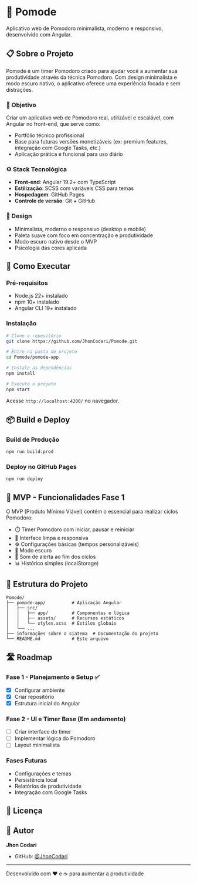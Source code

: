 # 🍅 Pomode

Aplicativo web de Pomodoro minimalista, moderno e responsivo, desenvolvido com Angular.

## 📋 Sobre o Projeto

Pomode é um timer Pomodoro criado para ajudar você a aumentar sua produtividade através da técnica Pomodoro. Com design minimalista e modo escuro nativo, o aplicativo oferece uma experiência focada e sem distrações.

### 🎯 Objetivo

Criar um aplicativo web de Pomodoro real, utilizável e escalável, com Angular no front-end, que serve como:

- Portfólio técnico profissional
- Base para futuras versões monetizáveis (ex: premium features, integração com Google Tasks, etc.)
- Aplicação prática e funcional para uso diário

### ⚙️ Stack Tecnológica

- **Front-end**: Angular 19.2+ com TypeScript
- **Estilização**: SCSS com variáveis CSS para temas
- **Hospedagem**: GitHub Pages
- **Controle de versão**: Git + GitHub

### 🎨 Design

- Minimalista, moderno e responsivo (desktop e mobile)
- Paleta suave com foco em concentração e produtividade
- Modo escuro nativo desde o MVP
- Psicologia das cores aplicada

## 🚀 Como Executar

### Pré-requisitos

- Node.js 22+ instalado
- npm 10+ instalado
- Angular CLI 19+ instalado

### Instalação

```bash
# Clone o repositório
git clone https://github.com/JhonCodari/Pomode.git

# Entre na pasta do projeto
cd Pomode/pomode-app

# Instale as dependências
npm install

# Execute o projeto
npm start
```

Acesse `http://localhost:4200/` no navegador.

## 📦 Build e Deploy

### Build de Produção

```bash
npm run build:prod
```

### Deploy no GitHub Pages

```bash
npm run deploy
```

## 🧩 MVP - Funcionalidades Fase 1

O MVP (Produto Mínimo Viável) contém o essencial para realizar ciclos Pomodoro:

- ⏱️ Timer Pomodoro com iniciar, pausar e reiniciar
- 🎨 Interface limpa e responsiva
- ⚙️ Configurações básicas (tempos personalizáveis)
- 🌙 Modo escuro
- 🔔 Som de alerta ao fim dos ciclos
- 📊 Histórico simples (localStorage)

## 📂 Estrutura do Projeto

```
Pomode/
├── pomode-app/          # Aplicação Angular
│   ├── src/
│   │   ├── app/         # Componentes e lógica
│   │   ├── assets/      # Recursos estáticos
│   │   └── styles.scss  # Estilos globais
│   └── ...
├── informações sobre o siatema  # Documentação do projeto
└── README.md            # Este arquivo
```

## 🛣️ Roadmap

### Fase 1 - Planejamento e Setup ✅
- [x] Configurar ambiente
- [x] Criar repositório
- [x] Estrutura inicial do Angular

### Fase 2 - UI e Timer Base (Em andamento)
- [ ] Criar interface do timer
- [ ] Implementar lógica do Pomodoro
- [ ] Layout minimalista

### Fases Futuras
- Configurações e temas
- Persistência local
- Relatórios de produtividade
- Integração com Google Tasks


## 📝 Licença



## 👤 Autor

**Jhon Codari**
- GitHub: [@JhonCodari](https://github.com/JhonCodari)

---

Desenvolvido com ❤️ e ☕ para aumentar a produtividade
